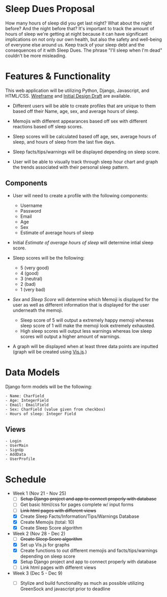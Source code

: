 # **Sleep Dues Proposal**

How many hours of sleep did you get last night? What about the night before? And the night before that? It's important to track the amount of hours of sleep we're getting at night because it can have significant implications on not only our own health, but also the safety and well-being of everyone else around us. Keep track of your sleep debt and the consequences of it with Sleep Dues. The phrase "I'll sleep when I'm dead" couldn't be more misleading.

# Features & Functionality

This web application will be utilizing Python, Django, Javascript, and HTML/CSS. [Wireframe](https://www.figma.com/file/6m6eiZdYz55CQnMfGJdjiN/Untitled?node-id=0%3A1&t=srCsV7kNidywRmTk-1) and [Initial Design Draft](https://www.figma.com/file/dxywCYvXIJfLL2Iyl0ZmS2/Flat-UI-Browser-(Community)?node-id=0%3A1&t=GoUHq1imtBRYTrtG-1) are available.

- Different users will be able to create profiles that are unique to them based off their Name, age, sex, and average hours of sleep.

- Memojis with different appearances based off sex with different reactions based off sleep scores.

- Sleep scores will be calculated based off age, sex, average hours of sleep, and hours of sleep from the last five days.

- Sleep facts/tips/warnings will be displayed depending on sleep score.

- User will be able to visually track through sleep hour chart and graph the trends associated with their personal sleep pattern.

## Components 
- User will need to create a profile with the following components:
    - Username
    - Password
    - Email
    - Age
    - Sex
    - Estimate of average hours of sleep 

- Initial *Estimate of average hours of sleep* will determine intial sleep score.
 
- Sleep scores will be the following:
    - 5 (very good)
    - 4 (good)
    - 3 (neutral)
    - 2 (bad)
    - 1 (very bad)
    
- *Sex* and *Sleep Score* will determine which Memoji is displayed for the user as well as different information that is displayed for the user underneath the memoji.
    - Sleep score of 5 will output a extremely happy memoji whereas sleep score of 1 will make the memoji look extremely exhausted.
    - High sleep scores will output less warnings whereas low sleep scores will output a higher amount of warnings. 
   
- A graph will be displayed when at least three data points are inputted (graph will be created using [Vis.js](https://visjs.github.io/vis-timeline/examples/graph2d/).)

# Data Models

Django form models will be the following:

    - Name: CharField 
    - Age: IntegerField
    - Email: EmailField
    - Sex: CharField (value given from checkbox)
    - Hours of sleep: Integer Field
    
## Views

    - Login
    - UserMain
    - SignUp
    - AddData
    - UserProfile

# Schedule
- Week 1 (Nov 21 - Nov 25)
   - [ ] ~~Setup Django project and app to connect properly with database~~
   - [ ] Get basic html/css for pages complete w/ input forms
   - [ ] ~~Link html pages with different views~~
   - [x] Create Sleep Facts/Information/Tips/Warnings Database
   - [x] Create Memojis (total: 10)
   - [x] Create Sleep Score algorithm
- Week 2 (Nov 28 - Dec 2)
   - [ ] ~~Create Sleep Score algorithm~~
   - [X] Set up Vis.js for graphs
   - [X] Create functions to out different memojis and facts/tips/warnings depending on sleep score
   - [X] Setup Django project and app to connect properly with database
   - [ ] Link html pages with different views
- Week 3 (Dec 5 - Dec 9)
   - [ ] Stylize and build functionality as much as possible utilizing GreenSock and javascript prior to deadline
 
